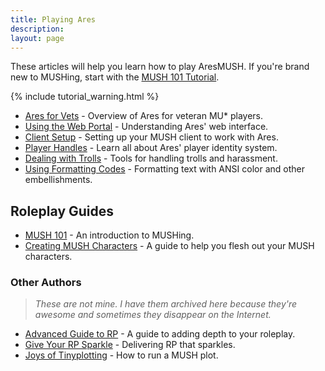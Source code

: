 ```yaml
---
title: Playing Ares
description:
layout: page
---
```


These articles will help you learn how to play AresMUSH.  If you're brand new to MUSHing, start with the [MUSH 101 Tutorial](/mush-101).

{% include tutorial_warning.html %}

* [Ares for Vets](/tutorials/play/ares-for-vets.html) - Overview of Ares for veteran MU\* players.
* [Using the Web Portal](/web-portal) - Understanding Ares' web interface.
* [Client Setup](/clients.html) - Setting up your MUSH client to work with Ares.
* [Player Handles](/handles) - Learn all about Ares' player identity system.
* [Dealing with Trolls](/tutorials/manage/trolls.html) - Tools for handling trolls and harassment.
* [Using Formatting Codes](/tutorials/code/formatting.html) - Formatting text with ANSI color and other embellishments.

## Roleplay Guides

* [MUSH 101](/mush-101) - An introduction to MUSHing.
* [Creating MUSH Characters](/articles/creating-mush-characters.html) - A guide to help you flesh out your MUSH characters.


### Other Authors 

> *These are not mine.  I have them archived here because they're awesome and sometimes they disappear on the Internet.*

* [Advanced Guide to RP](/articles/advanced-guide-to-rp.html) - A guide to adding depth to your roleplay.
* [Give Your RP Sparkle](/articles/give-your-rp-sparkle.html) - Delivering RP that sparkles.
* [Joys of Tinyplotting](/articles/joys-of-tinyplotting.html) - How to run a MUSH plot.
